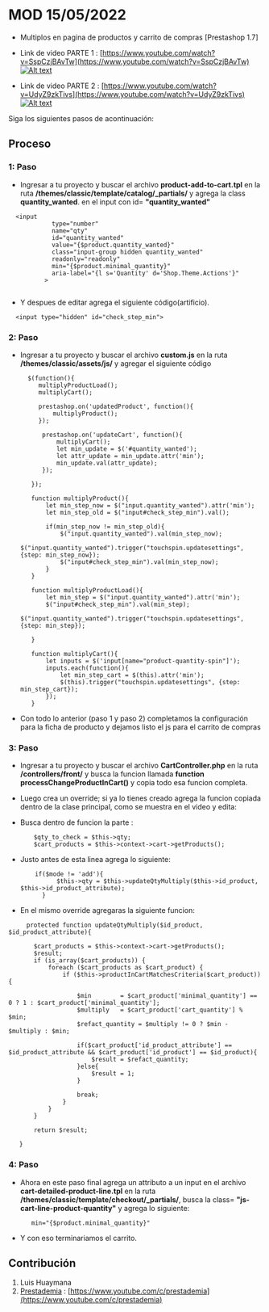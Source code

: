 #  MOD 15/05/2022
- Multiplos en pagina de productos y carrito de compras [Prestashop 1.7]

- Link de video PARTE 1 : [https://www.youtube.com/watch?v=SspCzjBAvTw](https://www.youtube.com/watch?v=SspCzjBAvTw)
[![Alt text](https://img.youtube.com/vi/SspCzjBAvTw/0.jpg)](https://www.youtube.com/watch?v=SspCzjBAvTw)

- Link de video PARTE 2 : [https://www.youtube.com/watch?v=UdyZ9zkTivs](https://www.youtube.com/watch?v=UdyZ9zkTivs)
[![Alt text](https://img.youtube.com/vi/UdyZ9zkTivs/0.jpg)](https://www.youtube.com/watch?v=UdyZ9zkTivs)

Siga los siguientes pasos de acontinuación:

## Proceso
### 1: Paso
- Ingresar a tu proyecto y buscar el archivo **product-add-to-cart.tpl** en la ruta
  **/themes/classic/template/catalog/_partials/** y agrega la class **quantity_wanted**. en el input con id= **"quantity_wanted"**
  
```
  <input
            type="number"
            name="qty"
            id="quantity_wanted"
            value="{$product.quantity_wanted}"
            class="input-group hidden quantity_wanted"
            readonly="readonly"
            min="{$product.minimal_quantity}"
            aria-label="{l s='Quantity' d='Shop.Theme.Actions'}"
          >
  
   ``` 
- Y despues de editar agrega el siguiente código(artificio).

 ```
   <input type="hidden" id="check_step_min">
 ```
 
### 2: Paso
- Ingresar a tu proyecto y buscar el archivo **custom.js** en la ruta
  **/themes/classic/assets/js/** y agregar el siguiente código
  
  ```
    $(function(){
       multiplyProductLoad();
       multiplyCart();

       prestashop.on('updatedProduct', function(){
           multiplyProduct();
       });

        prestashop.on('updateCart', function(){
            multiplyCart();
            let min_update = $('#quantity_wanted');
            let attr_update = min_update.attr('min');
            min_update.val(attr_update);
        });

     });

     function multiplyProduct(){
         let min_step_now = $("input.quantity_wanted").attr('min');
         let min_step_old = $("input#check_step_min").val();

         if(min_step_now != min_step_old){
             $("input.quantity_wanted").val(min_step_now);
             $("input.quantity_wanted").trigger("touchspin.updatesettings", {step: min_step_now});
             $("input#check_step_min").val(min_step_now);
         }
     }

     function multiplyProductLoad(){
         let min_step = $("input.quantity_wanted").attr('min');
         $("input#check_step_min").val(min_step);
         $("input.quantity_wanted").trigger("touchspin.updatesettings", {step: min_step});

     }

     function multiplyCart(){
         let inputs = $('input[name="product-quantity-spin"]');
         inputs.each(function(){
             let min_step_cart = $(this).attr('min');
             $(this).trigger("touchspin.updatesettings", {step: min_step_cart});
         });
     }
  ```
- Con todo lo anterior (paso 1 y paso 2) completamos la configuración para la ficha de producto y dejamos listo el js para el carrito de compras

### 3: Paso
- Ingresar a tu proyecto y buscar el archivo **CartController.php** en la ruta
  **/controllers/front/** y busca la funcion llamada **function processChangeProductInCart()** y copia todo esa funcion completa.

- Luego crea un override; si ya lo tienes creado agrega la funcion copiada dentro de la clase principal, como se muestra en el video y edita:

- Busca dentro de funcion la parte :

 ```
        $qty_to_check = $this->qty;
        $cart_products = $this->context->cart->getProducts();
 ```

- Justo antes de esta linea agrega lo siguiente:

  ```
      if($mode != 'add'){
            $this->qty = $this->updateQtyMultiply($this->id_product, $this->id_product_attribute);
        }
  ```
- En el mismo override agregaras la siguiente funcion:

 ```
      protected function updateQtyMultiply($id_product, $id_product_attribute){

        $cart_products = $this->context->cart->getProducts();
        $result;
        if (is_array($cart_products)) {
            foreach ($cart_products as $cart_product) {
                if ($this->productInCartMatchesCriteria($cart_product)) {

                    $min        = $cart_product['minimal_quantity'] == 0 ? 1 : $cart_product['minimal_quantity'];
                    $multiply   = $cart_product['cart_quantity'] % $min;
                    $refact_quantity = $multiply != 0 ? $min - $multiply : $min;

                    if($cart_product['id_product_attribute'] == $id_product_attribute && $cart_product['id_product'] == $id_product){
                        $result = $refact_quantity;
                    }else{
                        $result = 1;
                    }
                    
                    break;
                }
            }
        }

        return $result;
       
    }
 ```
  
### 4: Paso
- Ahora en este paso final agrega un attributo a un input en el archivo **cart-detailed-product-line.tpl** en la ruta
  **/themes/classic/template/checkout/_partials/**, busca la class= **"js-cart-line-product-quantity"** y agrega lo siguiente:
  
  ```
     min="{$product.minimal_quantity}"
  ```
  
- Y con eso terminariamos el carrito.

## Contribución
1. Luis Huaymana
2. [Prestademia](https://www.youtube.com/c/prestademia) : [https://www.youtube.com/c/prestademia](https://www.youtube.com/c/prestademia)
